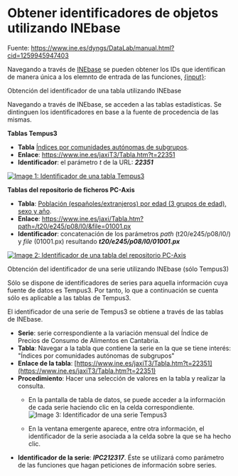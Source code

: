 # Obtener identificadores de objetos utilizando INEbase

Fuente: https://www.ine.es/dyngs/DataLab/manual.html?cid=1259945947403

Navegando a través de [INEbase](https://www.ine.es/inebmenu/indice.htm "Enlace a INEbase. Abre ventana nueva") se pueden obtener los IDs que identifican de manera única a los elemnto de entrada de las funciones, [{input}](https://www.ine.es/dyngs/DataLab/es/manual.html?cid=47 "Enlace a definición de URLs"):

Obtención del identificador de una tabla utilizando INEbase

Navegando a través de INEbase, se acceden a las tablas estadísticas. Se dintinguen los identificadores en base a la fuente de procedencia de las mismas.

**Tablas Tempus3**

*   **Tabla** [Índices por comunidades autónomas de subgrupos](https://www.ine.es/jaxiT3/Tabla.htm?t=22351 "Enlace a la tabla Índices por comunidades autónomas de subgrupos").
*   **Enlace**: https://www.ine.es/jaxiT3/Tabla.htm?t=22351
*   **Identificador**: el parámetro _t_ de la URL: _**22351**_

[![Image 1: Identificador de una tabla Tempus3](https://www.ine.es/menus/plantillas/webcontent/img/DataLab/tabla_jss_tempus3.jpg)](https://www.ine.es/jaxiT3/Tabla.htm?t=22351)

**Tablas del repositorio de ficheros PC-Axis**

*   **Tabla**: [Población (españoles/extranjeros) por edad (3 grupos de edad), sexo y año](https://www.ine.es/jaxi/Tabla.htm?path=/t20/e245/p08/l0/&file=01001.px&L=0 "Enlace a la tabla Población (españoles/extranjeros) por edad (3 grupos de edad), sexo y año").
*   **Enlace**: https://www.ine.es/jaxi/Tabla.htm?path=/t20/e245/p08/l0/&file=01001.px
*   **Identificador**: concatenación de los parámetros _path_ (t20/e245/p08/l0/) y _file_ (01001.px) resultando _**t20/e245/p08/l0/01001.px**_

[![Image 2: Identificador de una tabla del repositorio PC-Axis](https://www.ine.es/menus/plantillas/webcontent/img/DataLab/tabla_jss_pcaxis.jpg)](https://www.ine.es/jaxi/Tabla.htm?path=/t20/e245/p08/l0/&file=01001.px)

Obtención del identificador de una serie utilizando INEbase (sólo Tempus3)

Sólo se dispone de identificadores de series para aquella información cuya fuente de datos es Tempus3. Por tanto, lo que a continuación se cuenta sólo es aplicable a las tablas de Tempus3.

El identificador de una serie de Tempus3 se obtiene a través de las tablas de INEbase.

*   **Serie**: serie correspondiente a la variación mensual del Índice de Precios de Consumo de Alimentos en Cantabria.
*   **Tabla**: Navegar a la tabla que contiene la serie en la que se tiene interés: "Índices por comunidades autónomas de subgrupos"
*   **Enlace de la tabla**: [https://www.ine.es/jaxiT3/Tabla.htm?t=22351](https://www.ine.es/jaxiT3/Tabla.htm?t=22351)
*   **Procedimiento**: Hacer una selección de valores en la tabla y realizar la consulta.
    *   En la pantalla de tabla de datos, se puede acceder a la información de cada serie haciendo clic en la celda correspondiente. ![Image 3: Identificador de una serie Tempus3](https://www.ine.es/menus/plantillas/webcontent/img/DataLab/ID_serie.jpg)

    *   En la ventana emergente aparece, entre otra información, el identificador de la serie asociada a la celda sobre la que se ha hecho clic.
*   **Identificador de la serie**: _**IPC212317**_. Éste se utilizará como parámetro de las funciones que hagan peticiones de información sobre series.
